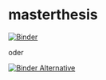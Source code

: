 # masterthesis

[![Binder](https://notebooks.gesis.org/binder/badge_logo.svg)](https://notebooks.gesis.org/binder/v2/gh/JulianJ1/masterthesis.git/master)



oder 


[![Binder Alternative](https://mybinder.org/badge_logo.svg)](https://mybinder.org/v2/gh/JulianJ1/masterthesis.git/master)
